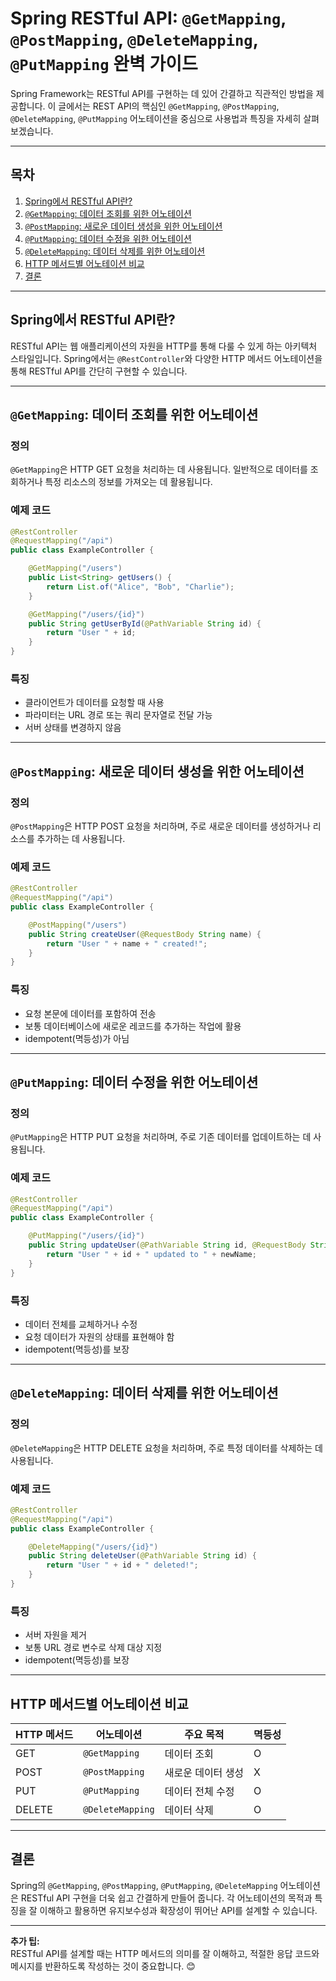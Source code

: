 # Spring RESTful API: `@GetMapping`, `@PostMapping`, `@DeleteMapping`, `@PutMapping` 완벽 가이드

Spring Framework는 RESTful API를 구현하는 데 있어 간결하고 직관적인 방법을 제공합니다. 이 글에서는 REST API의 핵심인 `@GetMapping`, `@PostMapping`, `@DeleteMapping`, `@PutMapping` 어노테이션을 중심으로 사용법과 특징을 자세히 살펴보겠습니다.

---

## 목차

1. [Spring에서 RESTful API란?](#spring에서-restful-api란)
2. [`@GetMapping`: 데이터 조회를 위한 어노테이션](#getmapping-데이터-조회를-위한-어노테이션)
3. [`@PostMapping`: 새로운 데이터 생성을 위한 어노테이션](#postmapping-새로운-데이터-생성을-위한-어노테이션)
4. [`@PutMapping`: 데이터 수정을 위한 어노테이션](#putmapping-데이터-수정을-위한-어노테이션)
5. [`@DeleteMapping`: 데이터 삭제를 위한 어노테이션](#deletemapping-데이터-삭제를-위한-어노테이션)
6. [HTTP 메서드별 어노테이션 비교](#http-메서드별-어노테이션-비교)
7. [결론](#결론)

---

## Spring에서 RESTful API란?

RESTful API는 웹 애플리케이션의 자원을 HTTP를 통해 다룰 수 있게 하는 아키텍처 스타일입니다. Spring에서는 `@RestController`와 다양한 HTTP 메서드 어노테이션을 통해 RESTful API를 간단히 구현할 수 있습니다.

---

## `@GetMapping`: 데이터 조회를 위한 어노테이션

### 정의

`@GetMapping`은 HTTP GET 요청을 처리하는 데 사용됩니다. 일반적으로 데이터를 조회하거나 특정 리소스의 정보를 가져오는 데 활용됩니다.

### 예제 코드

```java
@RestController
@RequestMapping("/api")
public class ExampleController {

    @GetMapping("/users")
    public List<String> getUsers() {
        return List.of("Alice", "Bob", "Charlie");
    }

    @GetMapping("/users/{id}")
    public String getUserById(@PathVariable String id) {
        return "User " + id;
    }
}
```

### 특징

- 클라이언트가 데이터를 요청할 때 사용
- 파라미터는 URL 경로 또는 쿼리 문자열로 전달 가능
- 서버 상태를 변경하지 않음

---

## `@PostMapping`: 새로운 데이터 생성을 위한 어노테이션

### 정의

`@PostMapping`은 HTTP POST 요청을 처리하며, 주로 새로운 데이터를 생성하거나 리소스를 추가하는 데 사용됩니다.

### 예제 코드

```java
@RestController
@RequestMapping("/api")
public class ExampleController {

    @PostMapping("/users")
    public String createUser(@RequestBody String name) {
        return "User " + name + " created!";
    }
}
```

### 특징

- 요청 본문에 데이터를 포함하여 전송
- 보통 데이터베이스에 새로운 레코드를 추가하는 작업에 활용
- idempotent(멱등성)가 아님

---

## `@PutMapping`: 데이터 수정을 위한 어노테이션

### 정의

`@PutMapping`은 HTTP PUT 요청을 처리하며, 주로 기존 데이터를 업데이트하는 데 사용됩니다.

### 예제 코드

```java
@RestController
@RequestMapping("/api")
public class ExampleController {

    @PutMapping("/users/{id}")
    public String updateUser(@PathVariable String id, @RequestBody String newName) {
        return "User " + id + " updated to " + newName;
    }
}
```

### 특징

- 데이터 전체를 교체하거나 수정
- 요청 데이터가 자원의 상태를 표현해야 함
- idempotent(멱등성)를 보장

---

## `@DeleteMapping`: 데이터 삭제를 위한 어노테이션

### 정의

`@DeleteMapping`은 HTTP DELETE 요청을 처리하며, 주로 특정 데이터를 삭제하는 데 사용됩니다.

### 예제 코드

```java
@RestController
@RequestMapping("/api")
public class ExampleController {

    @DeleteMapping("/users/{id}")
    public String deleteUser(@PathVariable String id) {
        return "User " + id + " deleted!";
    }
}
```

### 특징

- 서버 자원을 제거
- 보통 URL 경로 변수로 삭제 대상 지정
- idempotent(멱등성)를 보장

---

## HTTP 메서드별 어노테이션 비교

| HTTP 메서드 | 어노테이션       | 주요 목적            | 멱등성 |
|-------------|------------------|----------------------|--------|
| GET         | `@GetMapping`    | 데이터 조회          | O      |
| POST        | `@PostMapping`   | 새로운 데이터 생성   | X      |
| PUT         | `@PutMapping`    | 데이터 전체 수정     | O      |
| DELETE      | `@DeleteMapping` | 데이터 삭제          | O      |

---

## 결론

Spring의 `@GetMapping`, `@PostMapping`, `@PutMapping`, `@DeleteMapping` 어노테이션은 RESTful API 구현을 더욱 쉽고 간결하게 만들어 줍니다. 각 어노테이션의 목적과 특징을 잘 이해하고 활용하면 유지보수성과 확장성이 뛰어난 API를 설계할 수 있습니다.

---

**추가 팁:**  
RESTful API를 설계할 때는 HTTP 메서드의 의미를 잘 이해하고, 적절한 응답 코드와 메시지를 반환하도록 작성하는 것이 중요합니다. 😊